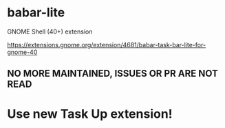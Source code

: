 # babar-lite

GNOME Shell (40+) extension

https://extensions.gnome.org/extension/4681/babar-task-bar-lite-for-gnome-40

## NO MORE MAINTAINED, ISSUES OR PR ARE NOT READ

# Use new **Task Up** extension!
